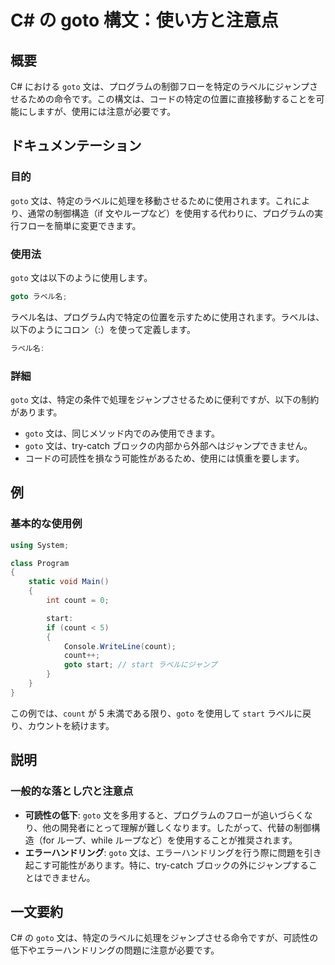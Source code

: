 <!--
Meta Description: # C# の goto 構文：使い方と注意点 ## 概要 C# における `goto` 文は、プログラムの制御フローを特定のラベルにジャンプさせるための命令です。この構文は、コードの特定の位置に直接移動することを可能にしますが、使用には注意が必要です。 ## ドキュメンテーション ### 目的 `g...
Meta Keywords: goto, count, start, csharp, ラベル名
-->

# C# の goto 構文：使い方と注意点

## 概要
C# における `goto` 文は、プログラムの制御フローを特定のラベルにジャンプさせるための命令です。この構文は、コードの特定の位置に直接移動することを可能にしますが、使用には注意が必要です。

## ドキュメンテーション
### 目的
`goto` 文は、特定のラベルに処理を移動させるために使用されます。これにより、通常の制御構造（if 文やループなど）を使用する代わりに、プログラムの実行フローを簡単に変更できます。

### 使用法
`goto` 文は以下のように使用します。

```csharp
goto ラベル名;
```

ラベル名は、プログラム内で特定の位置を示すために使用されます。ラベルは、以下のようにコロン（:）を使って定義します。

```csharp
ラベル名:
```

### 詳細
`goto` 文は、特定の条件で処理をジャンプさせるために便利ですが、以下の制約があります。

- `goto` 文は、同じメソッド内でのみ使用できます。
- `goto` 文は、try-catch ブロックの内部から外部へはジャンプできません。
- コードの可読性を損なう可能性があるため、使用には慎重を要します。

## 例
### 基本的な使用例

```csharp
using System;

class Program
{
    static void Main()
    {
        int count = 0;

        start:
        if (count < 5)
        {
            Console.WriteLine(count);
            count++;
            goto start; // start ラベルにジャンプ
        }
    }
}
```

この例では、`count` が 5 未満である限り、`goto` を使用して `start` ラベルに戻り、カウントを続けます。

## 説明
### 一般的な落とし穴と注意点
- **可読性の低下**: `goto` 文を多用すると、プログラムのフローが追いづらくなり、他の開発者にとって理解が難しくなります。したがって、代替の制御構造（for ループ、while ループなど）を使用することが推奨されます。
- **エラーハンドリング**: `goto` 文は、エラーハンドリングを行う際に問題を引き起こす可能性があります。特に、try-catch ブロックの外にジャンプすることはできません。

## 一文要約
C# の `goto` 文は、特定のラベルに処理をジャンプさせる命令ですが、可読性の低下やエラーハンドリングの問題に注意が必要です。
